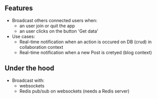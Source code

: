 ## Features
- Broadcast others connected users when:
    - an user join or quit the app
    - an user clicks on the button 'Get data'
- Use cases: 
    - Real-time notification when an action is occured on DB (crud) in collaboration context
    - Real-time notification when a new Post is cretyed (blog context)
## Under the hood
- Broadcast with:
    - websockets
    - Redis pub/sub on websockets (needs a Redis server)

